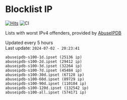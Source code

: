 # Blocklist IP

[![Hits](https://hits.seeyoufarm.com/api/count/incr/badge.svg?url=https%3A%2F%2Fgithub.com%2Fborestad%2Fblocklist-ip%2F&count_bg=%2379C83D&title_bg=%23555555&icon=&icon_color=%23E7E7E7&title=hits&edge_flat=false)](https://hits.seeyoufarm.com)  ![CI](https://img.shields.io/github/workflow/status/borestad/blocklist-ip/CI?style=flat-square)

Lists with worst IPv4 offenders, provided by [AbuseIPDB](https://www.abuseipdb.com/)

<!-- FOOTER-PLACEHOLDER -->
Updated every 5 hours<br>
Last update: `2024-07-02 - 20:23:41`
```
abuseipdb-s100-1d.ipset (25136 ip)
abuseipdb-s100-2d.ipset (29412 ip)
abuseipdb-s100-3d.ipset (32264 ip)
abuseipdb-s100-7d.ipset (45484 ip)
abuseipdb-s100-30d.ipset (67128 ip)
abuseipdb-s100-60d.ipset (89729 ip)
abuseipdb-s100-90d.ipset (110104 ip)
abuseipdb-s100-120d.ipset (132542 ip)
abuseipdb-s100-all.ipset (574171 ip)
```
